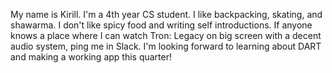 My name is Kirill. I'm a 4th year CS student. I like backpacking, skating, and shawarma. I don't like spicy food and writing self introductions. If anyone knows a place where I can watch Tron: Legacy on big screen with a decent audio system, ping me in Slack. I'm looking forward to learning about DART and making a working app this quarter!

